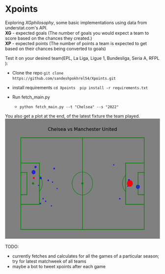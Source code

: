 # Xpoints
Exploring *XGphilosophy*, some basic implementations using data from understat.com's API.  
**XG** - expected goals (The number of goals you would expect a team to score based on the chances they created.)  
**XP** - expected points (The number of points a team is expected to get based on their chances being converted to goals)  

Test it on your desired team(EPL, La Liga, Ligue 1, Bundesliga, Seria A, RFPL ):
- Clone the repo
    `git clone https://github.com/sandeshpokhrel54/Xpoints.git  `
    
- install requirements
    `cd Xpoints 
    pip install -r requirements.txt  `
    
- Run fetch_main.py  
    - `python fetch_main.py --t "Chelsea" --s "2022" `  

You also get a plot at the end, of the latest fixture the team played.  
![Chelsea vs Manchester United](https://github.com/sandeshpokhrel54/Xpoints/blob/main/Xg.png)


TODO:
- currently fetches and calculates for all the games of a particular season; try for latest matchweek of all teams
- maybe a bot to tweet xpoints after each game

